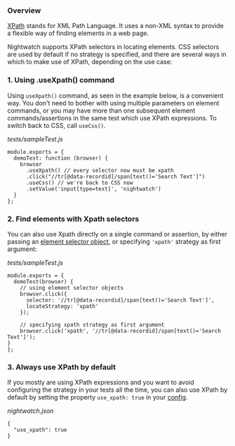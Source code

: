 ### Overview

[XPath](https://developer.mozilla.org/en-US/docs/Web/XPath) stands for XML Path Language. It uses a non-XML syntax to provide a flexible way of finding elements in a web page.

Nightwatch supports XPath selectors in locating elements. CSS selectors are used by default if no strategy is specified, and there are several ways in which to make use of XPath, depending on the use case:

### 1\. Using .useXpath() command

Using `useXpath()` command, as seen in the example below, is a convenient way. You don't need to bother with using multiple parameters on element commands, or you may have more than one subsequent element commands/assertions in the same test which use XPath expressions. To switch back to CSS, call `useCss()`.

_tests/sampleTest.js_

```
module.exports = {
  demoTest: function (browser) {
    browser
      .useXpath() // every selector now must be xpath
      .click("//tr[@data-recordid]/span[text()='Search Text']")
      .useCss() // we're back to CSS now
      .setValue('input[type=text]', 'nightwatch')
  }
};
```

### 2\. Find elements with Xpath selectors

You can also use Xpath directly on a single command or assertion, by either passing an [element selector object](https://nightwatchjs.org/guide/working-with-page-objects/#element-properties), or specifying `'xpath'` strategy as first argument:

_tests/sampleTest.js_

```
module.exports = {
  demoTest(browser) {
    // using element selector objects
    browser.click({
      selector: '//tr[@data-recordid]/span[text()='Search Text']',
      locateStrategy: 'xpath'
    });
    
    // specifying xpath strategy as first argument
    browser.click('xpath', '//tr[@data-recordid]/span[text()='Search Text']');
}
};
```

### 3\. Always use XPath by default

If you mostly are using XPath expressions and you want to avoid configuring the strategy in your tests all the time, you can also use XPath by default by setting the property `use_xpath: true` in your [config](https://nightwatchjs.org/gettingstarted/configuration/#extended-settings).

_nightwatch.json_

```
{
  "use_xpath": true
}
```
